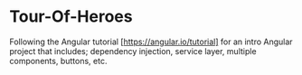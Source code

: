 # Tour-Of-Heroes
Following the Angular tutorial [https://angular.io/tutorial] for an intro Angular project that includes; dependency injection, service layer, multiple components, buttons, etc.
